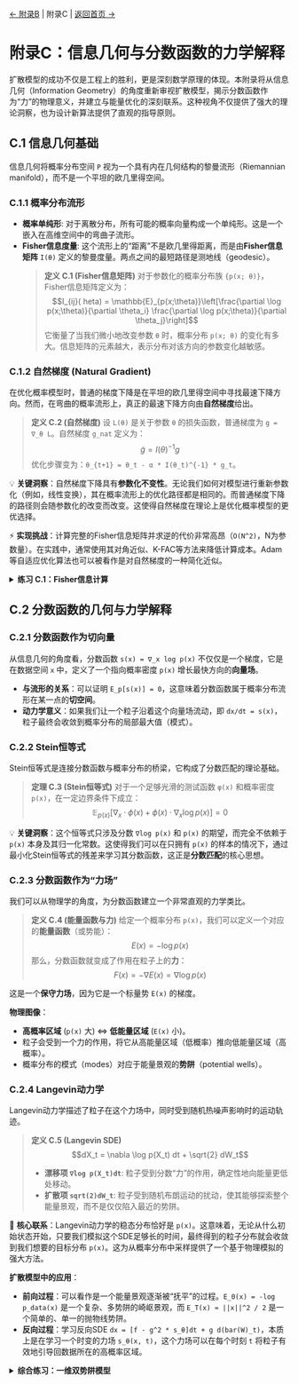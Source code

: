 [← 附录B](appendix-b.md) | 附录C | [返回首页 →](index.md)

# 附录C：信息几何与分数函数的力学解释

扩散模型的成功不仅是工程上的胜利，更是深刻数学原理的体现。本附录将从信息几何（Information Geometry）的角度重新审视扩散模型，揭示分数函数作为“力”的物理意义，并建立与能量优化的深刻联系。这种视角不仅提供了强大的理论洞察，也为设计新算法提供了直观的指导原则。

## C.1 信息几何基础

信息几何将概率分布空间 `P` 视为一个具有内在几何结构的黎曼流形（Riemannian manifold），而不是一个平坦的欧几里得空间。

### C.1.1 概率分布流形

- **概率单纯形**: 对于离散分布，所有可能的概率向量构成一个单纯形。这是一个嵌入在高维空间中的弯曲子流形。
- **Fisher信息度量**: 这个流形上的“距离”不是欧几里得距离，而是由**Fisher信息矩阵** `I(θ)` 定义的黎曼度量。两点之间的最短路径是测地线（geodesic）。
  > **定义 C.1 (Fisher信息矩阵)**
  > 对于参数化的概率分布族 `{p(x; θ)}`，Fisher信息矩阵定义为：
  > $$I_{ij}(	heta) = \mathbb{E}_{p(x;\theta)}\left[\frac{\partial \log p(x;\theta)}{\partial \theta_i} \frac{\partial \log p(x;\theta)}{\partial \theta_j}\right]$$
  它衡量了当我们微小地改变参数 `θ` 时，概率分布 `p(x; θ)` 的变化有多大。信息矩阵的元素越大，表示分布对该方向的参数变化越敏感。

### C.1.2 自然梯度 (Natural Gradient)

在优化概率模型时，普通的梯度下降是在平坦的欧几里得空间中寻找最速下降方向。然而，在弯曲的概率流形上，真正的最速下降方向由**自然梯度**给出。

> **定义 C.2 (自然梯度)**
> 设 `L(θ)` 是关于参数 `θ` 的损失函数，普通梯度为 `g = ∇_θ L`。自然梯度 `g_nat` 定义为：
> $$\tilde{g} = I(\theta)^{-1} g$$
> 优化步骤变为：`θ_{t+1} = θ_t - α * I(θ_t)^{-1} * g_t`。

💡 **关键洞察**：自然梯度下降具有**参数化不变性**。无论我们如何对模型进行重新参数化（例如，线性变换），其在概率流形上的优化路径都是相同的。而普通梯度下降的路径则会随参数化的改变而改变。这使得自然梯度在理论上是优化概率模型的更优选择。

⚡ **实现挑战**：计算完整的Fisher信息矩阵并求逆的代价非常高昂（`O(N^2)`，N为参数量）。在实践中，通常使用其对角近似、K-FAC等方法来降低计算成本。Adam等自适应优化算法也可以被看作是对自然梯度的一种简化近似。

<details>
<summary><strong>练习 C.1：Fisher信息计算</strong></summary>

1.  **计算**：对于一维高斯分布 `N(μ, σ^2)`，其参数为 `θ = (μ, σ)`。计算其2x2的Fisher信息矩阵 `I(μ, σ)`。
2.  **分析**：从矩阵的形式分析：a) 为什么估计均值 `μ` 和估计标准差 `σ` 是解耦的？b) 为什么当 `σ` 很小时，Fisher信息会变大？
3.  **开放探索**：自然梯度在训练扩散模型的分数网络 `s_θ` 时有何应用？`θ` 是网络权重，此时的Fisher信息矩阵该如何定义和计算？

**解答思路**：
1.  写出对数似然 `log p(x; μ, σ)`，然后计算其对 `μ` 和 `σ` 的二阶偏导数的期望。你会发现非对角线项的期望为0，对角线项分别为 `1/σ^2` 和 `2/σ^2`。
2.  a) 非对角线项为0意味着参数 `μ` 和 `σ` 在Fisher度量下是正交的。b) `σ` 越小，分布越集中，从样本中推断参数位置的信息就越多，因此Fisher信息越大。

</details>

## C.2 分数函数的几何与力学解释

### C.2.1 分数函数作为切向量

从信息几何的角度看，分数函数 `s(x) = ∇_x log p(x)` 不仅仅是一个梯度，它是在数据空间 `x` 中，定义了一个指向概率密度 `p(x)` 增长最快方向的**向量场**。

- **与流形的关系**：可以证明 `E_p[s(x)] = 0`，这意味着分数函数属于概率分布流形在某一点的**切空间**。
- **动力学意义**：如果我们让一个粒子沿着这个向量场流动，即 `dx/dt = s(x)`，粒子最终会收敛到概率分布的局部最大值（模式）。

### C.2.2 Stein恒等式

Stein恒等式是连接分数函数与概率分布的桥梁，它构成了分数匹配的理论基础。

> **定理 C.3 (Stein恒等式)**
> 对于一个足够光滑的测试函数 `φ(x)` 和概率密度 `p(x)`，在一定边界条件下成立：
> $$\mathbb{E}_{p(x)}[\nabla_x \cdot \phi(x) + \phi(x) \cdot \nabla_x \log p(x)] = 0$$

💡 **关键洞察**：这个恒等式只涉及分数 `∇log p(x)` 和 `p(x)` 的期望，而完全不依赖于 `p(x)` 本身及其归一化常数。这使得我们可以在只拥有 `p(x)` 的样本的情况下，通过最小化Stein恒等式的残差来学习其分数函数，这正是**分数匹配**的核心思想。

### C.2.3 分数函数作为“力场”

我们可以从物理学的角度，为分数函数建立一个非常直观的力学类比。

> **定义 C.4 (能量函数与力)**
> 给定一个概率分布 `p(x)`，我们可以定义一个对应的**能量函数**（或势能）：
> $$E(x) = -\log p(x)$$
> 那么，分数函数就变成了作用在粒子上的**力**：
> $$F(x) = -\nabla E(x) = \nabla \log p(x)$$

这是一个**保守力场**，因为它是一个标量势 `E(x)` 的梯度。

**物理图像**：
- **高概率区域** (`p(x)` 大) ⇔ **低能量区域** (`E(x)` 小)。
- 粒子会受到一个力的作用，将它从高能量区域（低概率）推向低能量区域（高概率）。
- 概率分布的模式（modes）对应于能量景观的**势阱**（potential wells）。

### C.2.4 Langevin动力学

Langevin动力学描述了粒子在这个力场中，同时受到随机热噪声影响时的运动轨迹。

> **定义 C.5 (Langevin SDE)**
> $$dX_t = \nabla \log p(X_t) dt + \sqrt{2} dW_t$$
> - **漂移项 `∇log p(X_t)dt`**: 粒子受到分数“力”的作用，确定性地向能量更低处移动。
> - **扩散项 `sqrt(2)dW_t`**: 粒子受到随机布朗运动的扰动，使其能够探索整个能量景观，而不是仅仅陷入最近的势阱。

🌟 **核心联系**：Langevin动力学的稳态分布恰好是 `p(x)`。这意味着，无论从什么初始状态开始，只要我们模拟这个SDE足够长的时间，最终得到的粒子分布就会收敛到我们想要的目标分布 `p(x)`。这为从概率分布中采样提供了一个基于物理模拟的强大方法。

**扩散模型中的应用**：
- **前向过程**：可以看作是一个能量景观逐渐被“抚平”的过程。`E_0(x) = -log p_data(x)` 是一个复杂、多势阱的崎岖景观，而 `E_T(x) ≈ ||x||^2 / 2` 是一个简单的、单一的抛物线势阱。
- **反向过程**：学习反向SDE `dx = [f - g^2 * s_θ]dt + g d(bar(W)_t)`，本质上是在学习一个时变的力场 `s_θ(x, t)`，这个力场可以在每个时刻 `t` 将粒子有效地引导回数据所在的高概率区域。

<details>
<summary><strong>综合练习：一维双势阱模型</strong></summary>

考虑一个一维能量函数 `E(x) = (x^2 - 1)^2`，它在 `x=-1` 和 `x=1` 处有两个势阱。
1.  **概率分布**：写出对应的概率分布 `p(x) ∝ exp(-E(x))` 的表达式。
2.  **分数函数/力**：计算其分数函数 `s(x) = ∇log p(x)`。分析在 `x=0`（势垒）和 `x=-1, 1`（势阱）附近，这个“力”的方向和大小。
3.  **Langevin动力学**：写出对应的Langevin SDE。如果一个粒子从 `x=0` 开始，它的长期行为会是怎样的？
4.  **开放探索**：在扩散模型中，我们学习的是一个时变的分数函数 `s_θ(x, t)`。对于这个双势阱例子，`s_θ(x, t)` 在 `t` 接近 `T`（高噪声）和 `t` 接近 `0`（低噪声）时，其形状应该分别是什么样的？

**解答思路**：
1.  `p(x) = (1/Z) * exp(-(x^2 - 1)^2)`，`Z`是归一化常数。
2.  `s(x) = -dE/dx = -2(x^2 - 1)(2x) = -4x(x^2 - 1)`。在 `x=0`，`s(0)=0`，但这是一个不稳定的平衡点。在 `x=-1, 1`，`s(x)=0`，是稳定的平衡点。在 `x` 略大于0时，`s(x)<0`，力指向左边；略小于0时，`s(x)>0`，力指向右边，因此粒子会被推离 `x=0`。
3.  `dX_t = -4X_t(X_t^2 - 1)dt + sqrt(2)dW_t`。长期来看，粒子会在两个势阱 `x=-1` 和 `x=1` 之间来回跳跃，其最终分布会收敛到 `p(x)`。
4.  当 `t` 接近 `T` 时，能量景观被抚平，`s_θ(x, t)` 应该接近于一个单势阱（高斯分布）的分数函数，即 `s ≈ -x`。当 `t` 接近 `0` 时，`s_θ(x, t)` 应该精确地逼近我们计算出的 `s(x) = -4x(x^2 - 1)`，以恢复双峰结构。

</details>
